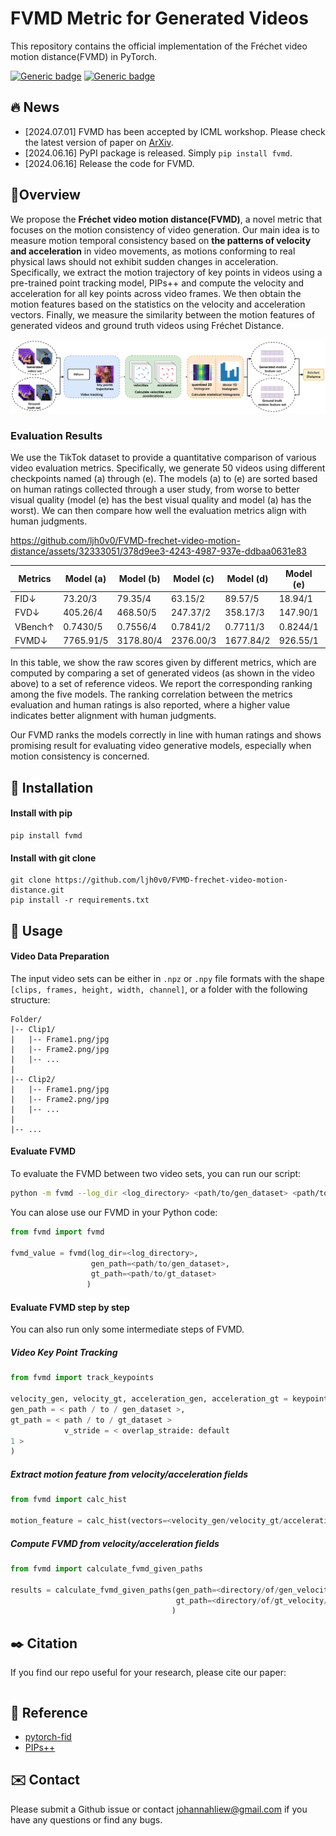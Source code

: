 # FVMD Metric for Generated Videos
This repository contains the official implementation of the Fréchet video motion distance(FVMD) in PyTorch. 

[![Generic badge](https://img.shields.io/badge/Paper-arxiv-default.svg)](https://arxiv.org/abs/2407.16124) [![Generic badge](https://img.shields.io/badge/pypi-v1.0.0-red.svg)](https://pypi.org/project/fvmd/1.0.0/)



## 🔥 News

* [2024.07.01] FVMD has been accepted by ICML workshop. Please check the latest version of paper on [ArXiv](https://arxiv.org/abs/2407.16124).
* [2024.06.16] PyPI package is released. Simply `pip install fvmd`.
* [2024.06.16] Release the code for FVMD.



## 📝Overview

We propose the **Fréchet video motion distance(FVMD)**, a novel metric that focuses on the motion consistency of video generation. Our main idea is to measure motion temporal consistency based on **the patterns of velocity and acceleration** in video movements, as motions conforming to real physical laws should not exhibit sudden changes in acceleration. Specifically, we extract the motion trajectory of key points in videos using a pre-trained point tracking model, PIPs++ and compute the velocity and acceleration for all key points across video frames. We then obtain the motion features based on the statistics on the velocity and acceleration vectors. Finally, we measure the similarity between the motion features of generated videos and ground truth videos using Fréchet Distance. 

<img src="./asset/pipeline.png">

### Evaluation Results

We use the TikTok dataset to provide a quantitative comparison of various video evaluation metrics. Specifically, we generate 50 videos using different checkpoints named (a) through (e). The models (a) to (e) are sorted based on human ratings collected through a user study, from worse to better visual quality (model (e) has the best visual quality and model (a) has the worst). We can then compare how well the evaluation metrics align with human judgments.

<!-- <img src="./asset/evaluation_results.png"> -->
https://github.com/ljh0v0/FVMD-frechet-video-motion-distance/assets/32333051/378d9ee3-4243-4987-937e-ddbaa0631e83




| **Metrics**     | **Model (a)**  | **Model (b)**  | **Model (c)**  | **Model (d)**  | **Model (e)**  | **Human Corr.↑**|
|-----------------|----------------|----------------|----------------|----------------|----------------|---------------------------------|
| FID↓        | 73.20/3        | 79.35/4        | 63.15/2        | 89.57/5        | 18.94/1        | 0.3                             |
| FVD↓            | 405.26/4       | 468.50/5       | 247.37/2       | 358.17/3       | 147.90/1       | 0.8                             |
| VBench↑         | 0.7430/5       | 0.7556/4       | 0.7841/2       | 0.7711/3       | 0.8244/1       | 0.9                             |
| FVMD↓           | 7765.91/5      | 3178.80/4      | 2376.00/3      | 1677.84/2      | 926.55/1       | **1.0**                             |

In this table, we show the raw scores given by different metrics, which are computed by comparing a set of generated videos (as shown in the video above) to a set of reference videos. We report the corresponding ranking among the five models. The ranking correlation between the metrics evaluation and human ratings is also reported, where a higher value indicates better alignment with human judgments.

Our FVMD ranks the models correctly in line with human ratings and shows promising result for evaluating video generative models, especially when motion consistency is concerned.



## 🔨 Installation

#### Install with pip

```
pip install fvmd
```



#### Install with git clone

```
git clone https://github.com/ljh0v0/FVMD-frechet-video-motion-distance.git
pip install -r requirements.txt
```



## 🚀 Usage

#### Video Data Preparation

The input video sets can be either in `.npz` or `.npy` file formats with the shape `[clips, frames, height, width, channel]`, or a folder with the following structure:

```
Folder/
|-- Clip1/
|   |-- Frame1.png/jpg
|   |-- Frame2.png/jpg
|   |-- ...
|
|-- Clip2/
|   |-- Frame1.png/jpg
|   |-- Frame2.png/jpg
|   |-- ...
|
|-- ...
```



#### Evaluate FVMD

To evaluate the FVMD between two video sets, you can run our script:

```bash
python -m fvmd --log_dir <log_directory> <path/to/gen_dataset> <path/to/gt_dataset>
```

You can alose use our FVMD in your Python code:

```python
from fvmd import fvmd

fvmd_value = fvmd(log_dir=<log_directory>, 
                  gen_path=<path/to/gen_dataset>, 
                  gt_path=<path/to/gt_dataset>
                 )
```



#### Evaluate FVMD step by step

You can also run only some intermediate steps of FVMD.

##### Video Key Point Tracking

```python
from fvmd import track_keypoints

velocity_gen, velocity_gt, acceleration_gen, acceleration_gt = keypoint_tracking(log_dir= < log_directory >,
gen_path = < path / to / gen_dataset >,
gt_path = < path / to / gt_dataset >
            v_stride = < overlap_straide: default
1 >
)
```

##### Extract motion feature from velocity/acceleration fields 

```python
from fvmd import calc_hist

motion_feature = calc_hist(vectors=<velocity_gen/velocity_gt/acceleration_gen/acceleration_gt>)
```

##### Compute FVMD from velocity/acceleration fields

```python
from fvmd import calculate_fvmd_given_paths

results = calculate_fvmd_given_paths(gen_path=<directory/of/gen_velocity/acceleration_cache>, 
                                     gt_path=<directory/of/gt_velocity/acceleration_cache>
                                    )
```



## ✒️ Citation

If you find our repo useful for your research, please cite our paper:

```

```



## 📑 Reference

* [pytorch-fid](https://github.com/mseitzer/pytorch-fid)
* [PIPs++](https://github.com/aharley/pips2)



## ✉️ Contact

Please submit a Github issue or contact johannahliew@gmail.com if you have any questions or find any bugs.

